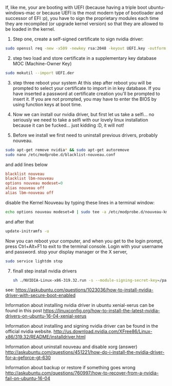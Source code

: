 If, like me, your are booting with UEFI (because having a triple boot ubuntu-windows-mac or because UEFI is the most modern type of bootloader and successor of EFI :p), you have to sign the proprietary modules each time they are recompiled (or upgrade kernel version) so that they are allowed to be loaded in the kernel.

1) Step one, create a self-signed certificate to sign nvidia driver:

```sh
sudo openssl req -new -x509 -newkey rsa:2048 -keyout UEFI.key -outform DER -out UEFI.der -nodes -days 36500 -subj "/CN=rambou_nvidia/"
```

2) step two load and store certificate in a supplementary key database MOC (Machine-Owner Key)

```sh
sudo mokutil --import UEFI.der
```

3) step three reboot your system
At this step after reboot you will be prompted to select your certificate to import in in key database. If you have inserted a password at certificate creation you'll be prompted to insert it. If you are not prompted, you may have to enter the BIOS by using function keys at boot time.

4) Now we can install our nvidia driver, but first let us take a selfi... no seriously we need to take a selfi with our lovely linux installation because it can be fucked...
just kidding :D, it will not!

5) Before we install we first need to uninstall previous drivers, probably nouveau.

```sh
sudo apt-get remove nvidia* && sudo apt-get autoremove
sudo nano /etc/modprobe.d/blacklist-nouveau.conf
```
   
   and add lines below

   ```conf
   blacklist nouveau
   blacklist lbm-nouveau
   options nouveau modeset=0
   alias nouveau off
   alias lbm-nouveau off
   ```
   
   disable the Kernel Nouveau by typing these lines in a terminal window:
   ```sh
   echo options nouveau modeset=0 | sudo tee -a /etc/modprobe.d/nouveau-kms.conf
   ```

   and after that

   ```sh
   update-initramfs -u
   ```

Now you can reboot your computer, and when you get to the login prompt, press Ctrl+Alt+F1 to exit to the terminal console. Login with your username and password. stop your display manager or the X server,

```sh
sudo service lightdm stop
```

7) finall step install nvidia drivers

   ```sh
   sh ./NVIDIA-Linux-x86-319.32.run -s --module-signing-secret-key=/path/to/UEFI.key --module-signing-public-key=/path/to/UEFI.der
   ```
   
see:
https://askubuntu.com/questions/1023036/how-to-install-nvidia-driver-with-secure-boot-enabled


Information about installing nvidia driver in ubuntu xenial-xerus can be found in this post
https://linuxconfig.org/how-to-install-the-latest-nvidia-drivers-on-ubuntu-16-04-xenial-xerus

Information about installing and signing nvidia driver can be found in the official nvidia website.
http://us.download.nvidia.com/XFree86/Linux-x86/319.32/README/installdriver.html

Information about uninstall nouveau and disable xorg (answer)
http://askubuntu.com/questions/451221/how-do-i-install-the-nvidia-driver-for-a-geforce-gt-630

Information about backup or restore if something goes wrong
http://askubuntu.com/questions/760997/how-to-recover-from-a-nvidia-fail-on-ubuntu-16-04
